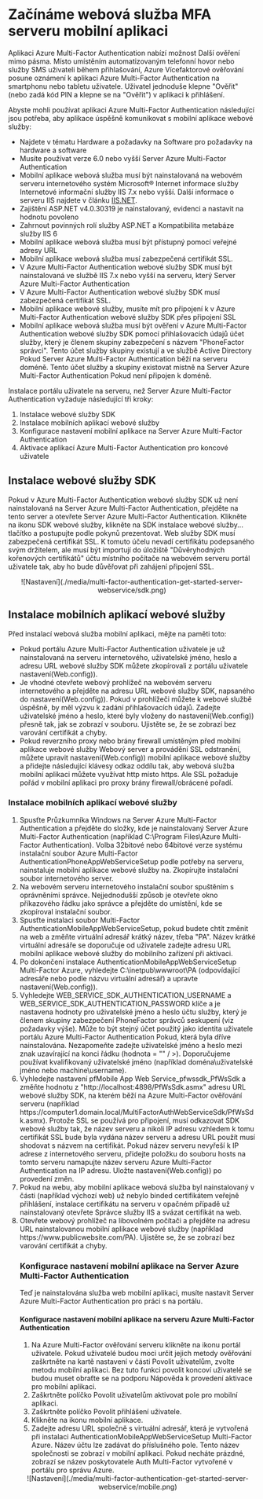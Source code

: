 <properties 
    pageTitle="Začínáme webová služba MFA serveru mobilní aplikaci"
    description="Aplikaci Azure Multi-Factor Authentication nabízí možnost Další ověření mimo pásma.  Je možné MFA serveru a používat nabízená oznámení pro uživatele."
    services="multi-factor-authentication"
    documentationCenter=""
    authors="kgremban"
    manager="femila"
    editor="curtland"/>

<tags
    ms.service="multi-factor-authentication"
    ms.workload="identity"
    ms.tgt_pltfrm="na"
    ms.devlang="na"
    ms.topic="get-started-article"
    ms.date="08/04/2016"
    ms.author="kgremban"/>

# <a name="getting-started-the-mfa-server-mobile-app-web-service"></a>Začínáme webová služba MFA serveru mobilní aplikaci

Aplikaci Azure Multi-Factor Authentication nabízí možnost Další ověření mimo pásma. Místo umístěním automatizovaným telefonní hovor nebo služby SMS uživateli během přihlašování, Azure Vícefaktorové ověřování posune oznámení k aplikaci Azure Multi-Factor Authentication na smartphonu nebo tabletu uživatele. Uživatel jednoduše klepne "Ověřit" (nebo zadá kód PIN a klepne se na "Ověřit") v aplikaci k přihlášení.

Abyste mohli používat aplikaci Azure Multi-Factor Authentication následující jsou potřeba, aby aplikace úspěšně komunikovat s mobilní aplikace webové služby:

- Najdete v tématu Hardware a požadavky na Software pro požadavky na hardware a software
- Musíte používat verze 6.0 nebo vyšší Server Azure Multi-Factor Authentication
- Mobilní aplikace webová služba musí být nainstalovaná na webovém serveru internetového systém Microsoft® Internet informace služby Internetové informační služby IIS 7.x nebo vyšší.  Další informace o serveru IIS najdete v článku [IIS.NET](http://www.iis.net/).
- Zajištění ASP.NET v4.0.30319 je nainstalovaný, evidenci a nastavit na hodnotu povoleno
- Zahrnout povinných rolí služby ASP.NET a Kompatibilita metabáze služby IIS 6
- Mobilní aplikace webová služba musí být přístupný pomocí veřejné adresy URL
- Mobilní aplikace webová služba musí zabezpečená certifikát SSL.
- V Azure Multi-Factor Authentication webové služby SDK musí být nainstalovaná ve službě IIS 7.x nebo vyšší na serveru, který Server Azure Multi-Factor Authentication
- V Azure Multi-Factor Authentication webové služby SDK musí zabezpečená certifikát SSL.
- Mobilní aplikace webové služby, musíte mít pro připojení k v Azure Multi-Factor Authentication webové služby SDK přes připojení SSL
- Mobilní aplikace webová služba musí být ověření v Azure Multi-Factor Authentication webové služby SDK pomocí přihlašovacích údajů účet služby, který je členem skupiny zabezpečení s názvem "PhoneFactor správci". Tento účet služby skupiny existují a ve službě Active Directory Pokud Server Azure Multi-Factor Authentication běží na serveru doméně. Tento účet služby a skupiny existovat místně na Server Azure Multi-Factor Authentication Pokud není připojen k doméně.


Instalace portálu uživatele na serveru, než Server Azure Multi-Factor Authentication vyžaduje následující tři kroky:

1. Instalace webové služby SDK
2. Instalace mobilních aplikací webové služby
3. Konfigurace nastavení mobilní aplikace na Server Azure Multi-Factor Authentication
4. Aktivace aplikací Azure Multi-Factor Authentication pro koncové uživatele

## <a name="install-the-web-service-sdk"></a>Instalace webové služby SDK

Pokud v Azure Multi-Factor Authentication webové služby SDK už není nainstalovaná na Server Azure Multi-Factor Authentication, přejděte na tento server a otevřete Server Azure Multi-Factor Authentication. Klikněte na ikonu SDK webové služby, klikněte na SDK instalace webové služby... tlačítko a postupujte podle pokynů prezentovat. Web služby SDK musí zabezpečená certifikát SSL. K tomuto účelu nevadí certifikátu podepsaného svým držitelem, ale musí být importují do úložiště "Důvěryhodných kořenových certifikátů" účtu místního počítače na webovém serveru portál uživatele tak, aby ho bude důvěřovat při zahájení připojení SSL.

<center>![Nastavení](./media/multi-factor-authentication-get-started-server-webservice/sdk.png)</center>

## <a name="install-the-mobile-app-web-service"></a>Instalace mobilních aplikací webové služby
Před instalací webová služba mobilní aplikaci, mějte na paměti toto:

- Pokud portálu Azure Multi-Factor Authentication uživatele je už nainstalovaná na serveru internetového, uživatelské jméno, heslo a adresu URL webové služby SDK můžete zkopírovali z portálu uživatele nastavení(Web.config)).
- Je vhodné otevřete webový prohlížeč na webovém serveru internetového a přejděte na adresu URL webové služby SDK, napsaného do nastavení(Web.config)). Pokud v prohlížeči můžete k webové službě úspěšně, by měl výzvu k zadání přihlašovacích údajů. Zadejte uživatelské jméno a heslo, které byly vloženy do nastavení(Web.config)) přesně tak, jak se zobrazí v souboru. Ujistěte se, že se zobrazí bez varování certifikát a chyby.
- Pokud reverzního proxy nebo brány firewall umístěným před mobilní aplikace webové služby Webový server a provádění SSL odstranění, můžete upravit nastavení(Web.config)) mobilní aplikace webové služby a přidejte následující klávesy odkaz <appSettings> oddílu tak, aby webová služba mobilní aplikaci můžete využívat http místo https. Ale SSL požaduje pořád v mobilní aplikaci pro proxy brány firewall/obrácené pořadí. <add key="SSL_REQUIRED" value="false"/>

### <a name="to-install-the-mobile-app-web-service"></a>Instalace mobilních aplikací webové služby

<ol>
<li>Spusťte Průzkumníka Windows na Server Azure Multi-Factor Authentication a přejděte do složky, kde je nainstalovaný Server Azure Multi-Factor Authentication (například C:\Program Files\Azure Multi-Factor Authentication). Volba 32bitové nebo 64bitové verze systému instalační soubor Azure Multi-Factor AuthenticationPhoneAppWebServiceSetup podle potřeby na serveru, nainstaluje mobilní aplikace webové služby na. Zkopírujte instalační soubor internetového server.</li>

<li>Na webovém serveru internetového instalační soubor spuštěním s oprávněními správce. Nejjednodušší způsob je otevřete okno příkazového řádku jako správce a přejděte do umístění, kde se zkopíroval instalační soubor.</li>  

<li>Spusťte instalaci soubor Multi-Factor AuthenticationMobileAppWebServiceSetup, pokud budete chtít změnit na web a změňte virtuální adresář krátký název, třeba "PA". Název krátké virtuální adresáře se doporučuje od uživatele zadejte adresu URL mobilní aplikace webové služby do mobilního zařízení při aktivaci.</li>

<li>Po dokončení instalace AuthenticationMobileAppWebServiceSetup Multi-Factor Azure, vyhledejte C:\inetpub\wwwroot\PA (odpovídající adresáře nebo podle názvu virtuální adresář) a upravte nastavení(Web.config)).</li>  

<li>Vyhledejte WEB_SERVICE_SDK_AUTHENTICATION_USERNAME a WEB_SERVICE_SDK_AUTHENTICATION_PASSWORD klíče a je nastavena hodnoty pro uživatelské jméno a heslo účtu služby, který je členem skupiny zabezpečení PhoneFactor správců seskupení (viz požadavky výše). Může to být stejný účet použitý jako identita uživatele portálu Azure Multi-Factor Authentication Pokud, která byla dříve nainstalována. Nezapomeňte zadejte uživatelské jméno a heslo mezi znak uzavírající na konci řádku (hodnota = "" / >). Doporučujeme používat kvalifikovaný uživatelské jméno (například doména\uživatelské jméno nebo machine\username).</li>  

<li>Vyhledejte nastavení pfMobile App Web Service_pfwssdk_PfWsSdk a změňte hodnotu z "http://localhost:4898/PfWsSdk.asmx" adresu URL webové služby SDK, na kterém běží na Azure Multi-Factor ověřování serveru (například https://computer1.domain.local/MultiFactorAuthWebServiceSdk/PfWsSdk.asmx). Protože SSL se používá pro připojení, musí odkazovat SDK webové služby tak, že název serveru a nikoli IP adresu vzhledem k tomu certifikát SSL bude byla vydána název serveru a adresu URL použít musí shodovat s názvem na certifikát. Pokud název serveru nevyřeší k IP adrese z internetového serveru, přidejte položku do souboru hosts na tomto serveru namapujte název serveru Azure Multi-Factor Authentication na IP adresu. Uložte nastavení(Web.config)) po provedení změn.</li>  

<li>Pokud na webu, aby mobilní aplikace webová služba byl nainstalovaný v části (například výchozí web) už nebylo binded certifikátem veřejně přihlášení, instalace certifikátu na serveru v opačném případě už nainstalovaný otevřete Správce služby IIS a svázat certifikát na web.</li>  

<li>Otevřete webový prohlížeč na libovolném počítači a přejděte na adresu URL nainstalovanou mobilní aplikace webové služby (například https://www.publicwebsite.com/PA). Ujistěte se, že se zobrazí bez varování certifikát a chyby.</li>

### <a name="configure-the-mobile-app-settings-in-the-azure-multi-factor-authentication-server"></a>Konfigurace nastavení mobilní aplikace na Server Azure Multi-Factor Authentication
Teď je nainstalována služba web mobilní aplikaci, musíte nastavit Server Azure Multi-Factor Authentication pro práci s na portálu.

#### <a name="to-configure-the-mobile-app-settings-in-the-azure-multi-factor-authentication-server"></a>Konfigurace nastavení mobilní aplikace na serveru Azure Multi-Factor Authentication

1. Na Azure Multi-Factor ověřování serveru klikněte na ikonu portál uživatele. Pokud uživatelé budou moci určit jejich metody ověřování zaškrtněte na kartě nastavení v části Povolit uživatelům, zvolte metodu mobilní aplikaci. Bez tuto funkci povolit koncoví uživatelé se budou muset obraťte se na podporu Nápověda k provedení aktivace pro mobilní aplikaci.
2. Zaškrtněte políčko Povolit uživatelům aktivovat pole pro mobilní aplikaci.
3. Zaškrtněte políčko Povolit přihlášení uživatele.
4. Klikněte na ikonu mobilní aplikace.
5. Zadejte adresu URL společně s virtuální adresář, která je vytvořená při instalaci AuthenticationMobileAppWebServiceSetup Multi-Factor Azure. Název účtu lze zadávat do příslušného pole. Tento název společnosti se zobrazí v mobilní aplikaci. Pokud necháte prázdné, zobrazí se název poskytovatele Auth Multi-Factor vytvořené v portálu pro správu Azure.



<center>![Nastavení](./media/multi-factor-authentication-get-started-server-webservice/mobile.png)</center>
